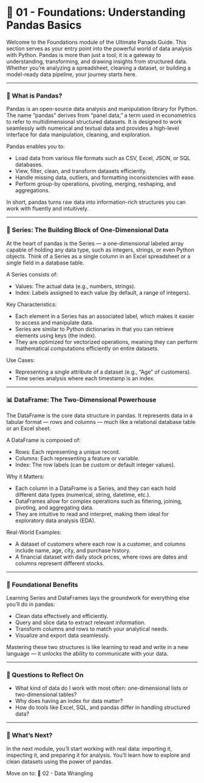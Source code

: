 # 🧱 01 - Foundations: Understanding Pandas Basics

Welcome to the Foundations module of the Ultimate Panads Guide. This section serves as your entry point into the powerful world of data analysis with Python. Pandas is more than just a tool; it is a gateway to understanding, transforming, and drawing insights from structured data. Whether you’re analyzing a spreadsheet, cleaning a dataset, or building a model-ready data pipeline, your journey starts here.

***

### 📂 What is Pandas?

Pandas is an open-source data analysis and manipulation library for Python. The name “pandas” derives from “panel data,” a term used in econometrics to refer to multidimensional structured datasets. It is designed to work seamlessly with numerical and textual data and provides a high-level interface for data manipulation, cleaning, and exploration.

Pandas enables you to:
-	Load data from various file formats such as CSV, Excel, JSON, or SQL databases.
-	View, filter, clean, and transform datasets efficiently.
-	Handle missing data, outliers, and formatting inconsistencies with ease.
-	Perform group-by operations, pivoting, merging, reshaping, and aggregations.

In short, pandas turns raw data into information-rich structures you can work with fluently and intuitively.

***

### 📅 Series: The Building Block of One-Dimensional Data

At the heart of pandas is the Series — a one-dimensional labeled array capable of holding any data type, such as integers, strings, or even Python objects. Think of a Series as a single column in an Excel spreadsheet or a single field in a database table.

A Series consists of:
-	Values: The actual data (e.g., numbers, strings).
-	Index: Labels assigned to each value (by default, a range of integers).

Key Characteristics:
-	Each element in a Series has an associated label, which makes it easier to access and manipulate data.
-	Series are similar to Python dictionaries in that you can retrieve elements using keys (the index).
-	They are optimized for vectorized operations, meaning they can perform mathematical computations efficiently on entire datasets.

Use Cases:
-	Representing a single attribute of a dataset (e.g., “Age” of customers).
-	Time series analysis where each timestamp is an index.

***

### 📊 DataFrame: The Two-Dimensional Powerhouse

The DataFrame is the core data structure in pandas. It represents data in a tabular format — rows and columns — much like a relational database table or an Excel sheet.

A DataFrame is composed of:
-	Rows: Each representing a unique record.
-	Columns: Each representing a feature or variable.
-	Index: The row labels (can be custom or default integer values).

Why it Matters:
-	Each column in a DataFrame is a Series, and they can each hold different data types (numerical, string, datetime, etc.).
-	DataFrames allow for complex operations such as filtering, joining, pivoting, and aggregating data.
-	They are intuitive to read and interpret, making them ideal for exploratory data analysis (EDA).

Real-World Examples:
-	A dataset of customers where each row is a customer, and columns include name, age, city, and purchase history.
-	A financial dataset with daily stock prices, where rows are dates and columns represent different stocks.

***

### 🔄 Foundational Benefits

Learning Series and DataFrames lays the groundwork for everything else you’ll do in pandas:
-	Clean data effectively and efficiently.
-	Query and slice data to extract relevant information.
-	Transform columns and rows to match your analytical needs.
-	Visualize and export data seamlessly.

Mastering these two structures is like learning to read and write in a new language — it unlocks the ability to communicate with your data.

***

### 🤔 Questions to Reflect On
-	What kind of data do I work with most often: one-dimensional lists or two-dimensional tables?
-	Why does having an index for data matter?
-	How do tools like Excel, SQL, and pandas differ in handling structured data?

***

### 🔧 What’s Next?

In the next module, you’ll start working with real data: importing it, inspecting it, and preparing it for analysis. You’ll learn how to explore and clean datasets using the power of pandas.

Move on to: 📂 02 - Data Wrangling
